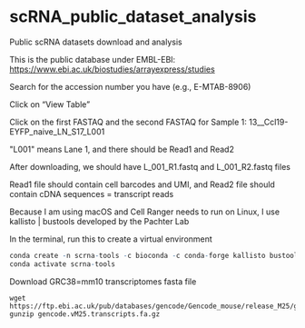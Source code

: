 # scRNA_public_dataset_analysis
Public scRNA datasets download and analysis

This is the public database under EMBL-EBI: https://www.ebi.ac.uk/biostudies/arrayexpress/studies

Search for the accession number you have (e.g., E-MTAB-8906)

Click on “View Table”

Click on the first FASTAQ and the second FASTAQ for Sample 1: 13__Ccl19-EYFP_naive_LN_S17_L001

"L001" means Lane 1, and there should be Read1 and Read2

After downloading, we should have L_001_R1.fastq and L_001_R2.fastq files

Read1 file should contain cell barcodes and UMI, and Read2 file should contain cDNA sequences = transcript reads

Because I am using macOS and Cell Ranger needs to run on Linux, I use kallisto | bustools developed by the Pachter Lab 

In the terminal, run this to create a virtual environment

``` R
conda create -n scrna-tools -c bioconda -c conda-forge kallisto bustools
conda activate scrna-tools
```

Download GRC38=mm10 transcriptomes fasta file
```
wget https://ftp.ebi.ac.uk/pub/databases/gencode/Gencode_mouse/release_M25/gencode.vM25.transcripts.fa.gz
gunzip gencode.vM25.transcripts.fa.gz
```

